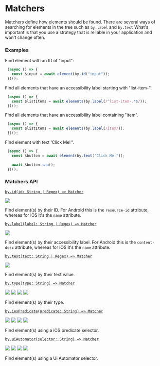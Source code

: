 # Matchers

Matchers define how elements should be found. There are several ways of searching for elements in the tree such as `by.label` and `by.text` What's important is that you use a strategy that is reliable in your application and won't change often. 

### Examples
 
Find element with an ID of "input": 

```javascript
 (async () => {
   const $input = await element(by.id("input"));
 })();
```

Find all elements that have an accessibility label starting with "list-item-".

```javascript
 (async () => {
   const $listItems = await elements(by.label(/^list-item-.*$/));
 })();
```

Find all elements that have an accessibility label containing "item".

```javascript
 (async () => {
   const $listItems = await elements(by.label(/item/));
 })();
```

Find element with text 'Click Me!''.

```javascript
 (async () => {
   const $button = await element(by.text("Click Me!"));
   
   await $button.tap();
 })();
```

### Matchers API

[```by.id(id: String | Regex) => Matcher```](./matchers/byId.md)

<img src="https://img.shields.io/badge/Platforms-Both-blue.svg" />

Find element(s) by their ID. For Android this is the `resource-id` attribute, whereas for iOS it's the `name` attribute.

[```by.label(label: String | Regex) => Matcher```](./matchers/byLabel.md)

<img src="https://img.shields.io/badge/Platforms-Both-blue.svg" />

Find element(s) by their accessibility label. For Android this is the `content-desc` attribute, whereas for iOS it's the `name` attribute.

[```by.text(text: String | Regex) => Matcher```](./matchers/byText.md)

<img src="https://img.shields.io/badge/Platforms-Both-blue.svg" />

Find element(s) by their text value.

[```by.type(type: String) => Matcher```](./matchers/byType.md)

<img src="https://img.shields.io/badge/Platforms-Both-blue.svg" /> <img src="https://img.shields.io/badge/Dev-TODO-red.svg" /> <img src="https://img.shields.io/badge/Docs-TODO-red.svg" /> <img src="https://img.shields.io/badge/Tests-TODO-red.svg" />

Find element(s) by their type.

[```by.iosPredicate(predicate: String) => Matcher```](./matchers/byIosPredicate.md)

<img src="https://img.shields.io/badge/Platforms-iOS-blue.svg" /> <img src="https://img.shields.io/badge/Dev-TODO-red.svg" /> <img src="https://img.shields.io/badge/Docs-TODO-red.svg" /> <img src="https://img.shields.io/badge/Tests-TODO-red.svg" />

Find element(s) using a iOS predicate selector.

[```by.uiAutomator(selector: String) => Matcher```](./matchers/ByUiAutomator.md)

<img src="https://img.shields.io/badge/Platforms-Android-blue.svg" /> <img src="https://img.shields.io/badge/Dev-TODO-red.svg" /> <img src="https://img.shields.io/badge/Docs-TODO-red.svg" /> <img src="https://img.shields.io/badge/Tests-TODO-red.svg" />

Find element(s) using a Ui Automator selector.